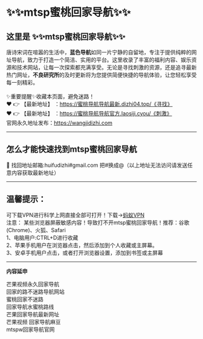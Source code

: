 # :sparkles::sparkles:mtsp蜜桃回家导航:sparkles::sparkles:
## 这里是 **:sparkles::sparkles:mtsp蜜桃回家导航:sparkles::sparkles:**<br>
唐诗宋词在喧嚣的生活中，**蓝色导航**如同一片宁静的自留地，专注于提供纯粹的网址导航，致力于打造一个简洁、实用的平台。这里收录了丰富的福利内容、娱乐资源和技术网站，让每一次探索都充满享受。无论是寻找刺激的资源，还是追寻最新热门网址，**不良研究所**的及时更新将为您提供简便快捷的导航体验，让您轻松享受每一刻精彩。<br><br>
✨重要提醒✨收藏本页面，避免迷路！<br>
❤️ 👉 【最新地址】 ：https://蜜桃导航导航最新.dizhi04.top/《寻找》<br>
❤️ 👉 【最新地址】 ：https://蜜桃导航导航官方.laosiji.cyou/《刺激》<br>
官网永久地址发布：https://wangjidizhi.com<br>

---
## **怎么才能快速找到mtsp蜜桃回家导航**<br>

📧 找回地址邮箱:huifudizhi#gmail.com 把#换成@（以上地址无法访问请发送任意内容获取最新地址）<br>

---
## 温馨提示：
可下载VPN进行科学上网直接全部可打开！下载→<a href="https://57b.barrtaq.cc/c-21265/a-bS5rc" target="_blank">蚂蚁VPN</a><br>
注意： 某些浏览器屏蔽敏感内容！导致打不开mtsp蜜桃回家导航！推荐：谷歌(Chrome)、火狐、Safari<br>
1、电脑用户:CTRL+D进行收藏<br>
2、苹果手机用户在浏览器点击，然后添加到个人收藏或主屏幕。<br>
3、安卓手机用户点击，或者打开浏览器设置，添加到书签或主屏幕

---
**内容延申**<br>

芒果视频永久回家导航<br>
回家的路不迷路导航网站<br>
蜜桃回家不迷路<br>
回家导航水蜜桃路线<br>
芒果回家导航最新网址<br>
芒果视频 回家导航麻豆<br>
mtspw回家导航官网<br>


